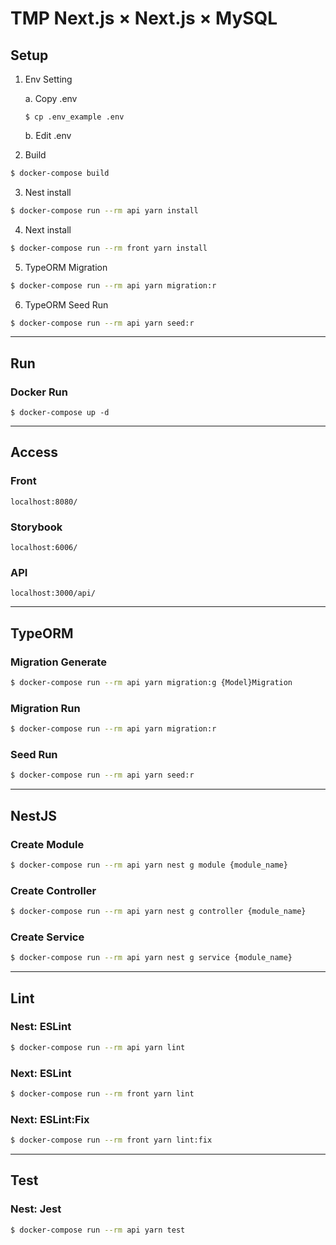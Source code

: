 # TMP Next.js × Next.js × MySQL

## Setup

1. Env Setting

   a. Copy .env

   ```
   $ cp .env_example .env
   ```

   b. Edit .env

2. Build

```sh
$ docker-compose build
```

3. Nest install

```sh
$ docker-compose run --rm api yarn install
```

4. Next install

```sh
$ docker-compose run --rm front yarn install
```

5. TypeORM Migration

```sh
$ docker-compose run --rm api yarn migration:r
```

6. TypeORM Seed Run

```sh
$ docker-compose run --rm api yarn seed:r
```

---

## Run

### Docker Run

```
$ docker-compose up -d
```

---

## Access

### Front

```
localhost:8080/
```

### Storybook

```
localhost:6006/
```

### API

```
localhost:3000/api/
```

---

## TypeORM

### Migration Generate

```sh
$ docker-compose run --rm api yarn migration:g {Model}Migration
```

### Migration Run

```sh
$ docker-compose run --rm api yarn migration:r
```

### Seed Run

```sh
$ docker-compose run --rm api yarn seed:r
```

---

## NestJS

### Create Module

```sh
$ docker-compose run --rm api yarn nest g module {module_name}

```

### Create Controller

```sh
$ docker-compose run --rm api yarn nest g controller {module_name}
```

### Create Service

```sh
$ docker-compose run --rm api yarn nest g service {module_name}
```

---

## Lint

### Nest: ESLint

```sh
$ docker-compose run --rm api yarn lint
```

### Next: ESLint

```sh
$ docker-compose run --rm front yarn lint
```

### Next: ESLint:Fix

```sh
$ docker-compose run --rm front yarn lint:fix
```

---

## Test

### Nest: Jest

```sh
$ docker-compose run --rm api yarn test
```
